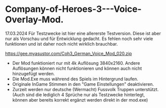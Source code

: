 # Company-of-Heroes-3---Voice-Overlay-Mod.
17.03.2024
Für Testzwecke ist hier eine allererste Testversion. Diese ist aber nur als Vorschau und für Entwicklung gedacht. Es fehlen noch sehr viele funktionen und ist daher noch nicht wirklich brauchbar.

https://gee.myasustor.com/Coh3_German_Voice_Mod_020.zip

- Der Mod funktioniert nur mit 4k Auflösung 3840x2160. Andere Auflösungen können nicht funktionieren und können auch nicht hinzugefügt werden. 
- Die Mod.Exe muss während des Spiels im Hintergrund laufen.
- Originale InGame Stimmen in den "Game Einstellungen" deaktivieren.
- Zurzeit werden nur deutsche (Wermacht) Fussvolk Truppen unterstützt. (Auch sind die lediglich 4 Sprüche nur als Testzwecke hinterlegt, können aber bereits korrekt ergänzt werden direkt in der mod.exe)
